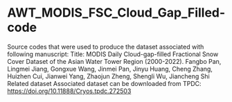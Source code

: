 # AWT_MODIS_FSC_Cloud_Gap_Filled-code
Source codes that were used to produce the dataset associated with following manuscript:
Title: MODIS Daily Cloud-gap-filled Fractional Snow Cover Dataset of the Asian Water Tower Region (2000-2022). Fangbo Pan, Lingmei Jiang, Gongxue Wang, Jinmei Pan, Jinyu Huang, Cheng Zhang, Huizhen Cui, Jianwei Yang, Zhaojun Zheng, Shengli Wu, Jiancheng Shi
Related dataset
Associated dataset can be downloaded from TPDC: https://doi.org/10.11888/Cryos.tpdc.272503
